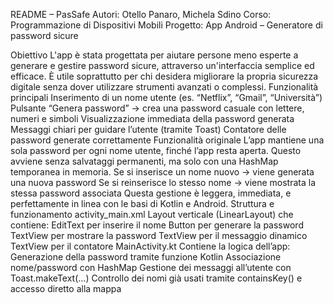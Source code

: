 README – PasSafe
Autori: Otello Panaro, Michela Sdino
Corso: Programmazione di Dispositivi Mobili
Progetto: App Android – Generatore di password sicure
 
Obiettivo
L'app è stata progettata per aiutare persone meno esperte a generare e gestire password sicure, attraverso un'interfaccia semplice ed efficace.
È utile soprattutto per chi desidera migliorare la propria sicurezza digitale senza dover utilizzare strumenti avanzati o complessi.
Funzionalità principali
Inserimento di un nome utente (es. “Netflix”, “Gmail”, “Università”)
Pulsante “Genera password” → crea una password casuale con lettere, numeri e simboli
Visualizzazione immediata della password generata
Messaggi chiari per guidare l’utente (tramite Toast)
Contatore delle password generate correttamente
Funzionalità originale
L’app mantiene una sola password per ogni nome utente, finché l’app resta aperta. Questo avviene senza salvataggi permanenti, ma solo con una HashMap temporanea in memoria.
Se si inserisce un nome nuovo → viene generata una nuova password
Se si reinserisce lo stesso nome → viene mostrata la stessa password associata
Questa gestione è leggera, immediata, e perfettamente in linea con le basi di Kotlin e Android.
Struttura e funzionamento
activity_main.xml
Layout verticale (LinearLayout) che contiene:
EditText per inserire il nome
Button per generare la password
TextView per mostrare la password
TextView per il messaggio dinamico
TextView per il contatore
MainActivity.kt
Contiene la logica dell’app:
Generazione della password tramite funzione Kotlin
Associazione nome/password con HashMap
Gestione dei messaggi all’utente con Toast.makeText(...)
Controllo dei nomi già usati tramite containsKey() e accesso diretto alla mappa
 
